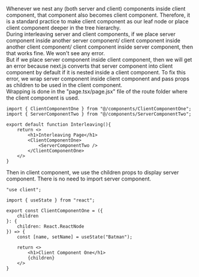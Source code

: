 Whenever we nest any (both server and client) components inside client component, that component also becomes client component. Therefore, it is a standard practice to make client component as our leaf node or place client component deeper in the tree hierarchy.
<br> During interleaving server and client components, if we place server component inside another server component/ client component inside another client component/ client component inside server component, then that works fine. We won't see any error.
<br> But if we place server component inside client component, then we will get an error because next.js converts that server component into client component by default if it is nested inside a client component. To fix this error, we wrap server component inside client component and pass props as children to be used in the client component.
<br> Wrapping is done in the "page.tsx/page.jsx" file of the route folder where the client component is used.

```
import { ClientComponentOne } from "@/components/ClientComponentOne";
import { ServerComponentTwo } from "@/components/ServerComponentTwo";

export default function Interleaving(){
    return <>
        <h1>Interleaving Page</h1>
        <ClientComponentOne>
            <ServerComponentTwo />
        </ClientComponentOne>
    </>
}
```

Then in client component, we use the children props to display server component. There is no need to import server component.

```
"use client";

import { useState } from "react";

export const ClientComponentOne = ({
    children
}: {
    children: React.ReactNode
}) => {
    const [name, setName] = useState("Batman");

    return <>
        <h1>Client Component One</h1>
        {children}
    </>
}
```
